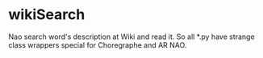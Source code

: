 wikiSearch
==========

Nao search word's description at Wiki and read it.
So all *.py have strange class wrappers special for Choregraphe and AR NAO. 
